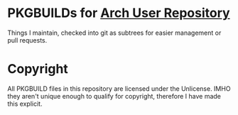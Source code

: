 # PKGBUILDs for [Arch User Repository](https://aur.archlinux.org/)
Things I maintain, checked into git as subtrees for easier management or pull requests.

# Copyright
All PKGBUILD files in this repository are licensed under the Unlicense. IMHO they aren't unique enough to qualify for copyright, therefore I have made this explicit.
